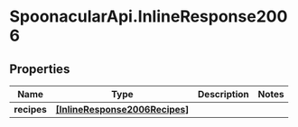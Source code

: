 # SpoonacularApi.InlineResponse2006

## Properties

Name | Type | Description | Notes
------------ | ------------- | ------------- | -------------
**recipes** | [**[InlineResponse2006Recipes]**](InlineResponse2006Recipes.md) |  | 


